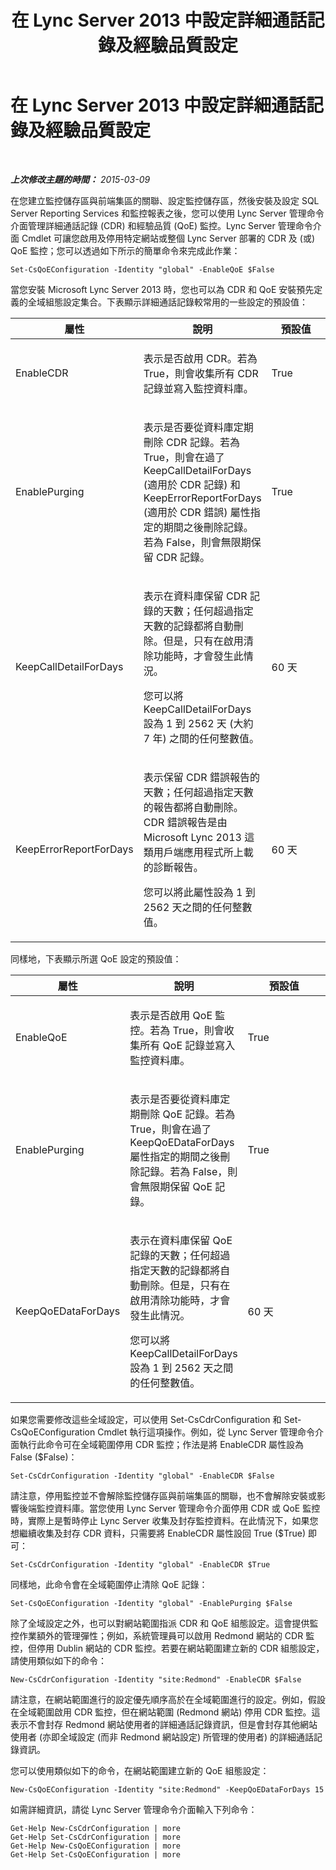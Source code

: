 ﻿---
title: 在 Lync Server 2013 中設定詳細通話記錄及經驗品質設定
TOCTitle: 設定詳細通話記錄及經驗品質設定
ms:assetid: 009a0499-4f8c-450d-9c72-a565a08e9f7a
ms:mtpsurl: https://technet.microsoft.com/zh-tw/library/JJ204621(v=OCS.15)
ms:contentKeyID: 49289888
ms.date: 08/10/2015
mtps_version: v=OCS.15
ms.translationtype: HT
---

# 在 Lync Server 2013 中設定詳細通話記錄及經驗品質設定

 

_**上次修改主題的時間：** 2015-03-09_

在您建立監控儲存區與前端集區的關聯、設定監控儲存區，然後安裝及設定 SQL Server Reporting Services 和監控報表之後，您可以使用 Lync Server 管理命令介面管理詳細通話記錄 (CDR) 和經驗品質 (QoE) 監控。Lync Server 管理命令介面 Cmdlet 可讓您啟用及停用特定網站或整個 Lync Server 部署的 CDR 及 (或) QoE 監控；您可以透過如下所示的簡單命令來完成此作業：

    Set-CsQoEConfiguration -Identity "global" -EnableQoE $False

當您安裝 Microsoft Lync Server 2013 時，您也可以為 CDR 和 QoE 安裝預先定義的全域組態設定集合。下表顯示詳細通話記錄較常用的一些設定的預設值：


<table>
<colgroup>
<col style="width: 33%" />
<col style="width: 33%" />
<col style="width: 33%" />
</colgroup>
<thead>
<tr class="header">
<th>屬性</th>
<th>說明</th>
<th>預設值</th>
</tr>
</thead>
<tbody>
<tr class="odd">
<td><p>EnableCDR</p></td>
<td><p>表示是否啟用 CDR。若為 True，則會收集所有 CDR 記錄並寫入監控資料庫。</p></td>
<td><p>True</p></td>
</tr>
<tr class="even">
<td><p>EnablePurging</p></td>
<td><p>表示是否要從資料庫定期刪除 CDR 記錄。若為 True，則會在過了 KeepCallDetailForDays (適用於 CDR 記錄) 和 KeepErrorReportForDays (適用於 CDR 錯誤) 屬性指定的期間之後刪除記錄。若為 False，則會無限期保留 CDR 記錄。</p></td>
<td><p>True</p></td>
</tr>
<tr class="odd">
<td><p>KeepCallDetailForDays</p></td>
<td><p>表示在資料庫保留 CDR 記錄的天數；任何超過指定天數的記錄都將自動刪除。但是，只有在啟用清除功能時，才會發生此情況。</p>
<p>您可以將 KeepCallDetailForDays 設為 1 到 2562 天 (大約 7 年) 之間的任何整數值。</p></td>
<td><p>60 天</p></td>
</tr>
<tr class="even">
<td><p>KeepErrorReportForDays</p></td>
<td><p>表示保留 CDR 錯誤報告的天數；任何超過指定天數的報告都將自動刪除。CDR 錯誤報告是由 Microsoft Lync 2013 這類用戶端應用程式所上載的診斷報告。</p>
<p>您可以將此屬性設為 1 到 2562 天之間的任何整數值。</p></td>
<td><p>60 天</p></td>
</tr>
</tbody>
</table>


同樣地，下表顯示所選 QoE 設定的預設值：


<table>
<colgroup>
<col style="width: 33%" />
<col style="width: 33%" />
<col style="width: 33%" />
</colgroup>
<thead>
<tr class="header">
<th>屬性</th>
<th>說明</th>
<th>預設值</th>
</tr>
</thead>
<tbody>
<tr class="odd">
<td><p>EnableQoE</p></td>
<td><p>表示是否啟用 QoE 監控。若為 True，則會收集所有 QoE 記錄並寫入監控資料庫。</p></td>
<td><p>True</p></td>
</tr>
<tr class="even">
<td><p>EnablePurging</p></td>
<td><p>表示是否要從資料庫定期刪除 QoE 記錄。若為 True，則會在過了 KeepQoEDataForDays 屬性指定的期間之後刪除記錄。若為 False，則會無限期保留 QoE 記錄。</p></td>
<td><p>True</p></td>
</tr>
<tr class="odd">
<td><p>KeepQoEDataForDays</p></td>
<td><p>表示在資料庫保留 QoE 記錄的天數；任何超過指定天數的記錄都將自動刪除。但是，只有在啟用清除功能時，才會發生此情況。</p>
<p>您可以將 KeepCallDetailForDays 設為 1 到 2562 天之間的任何整數值。</p></td>
<td><p>60 天</p></td>
</tr>
</tbody>
</table>


如果您需要修改這些全域設定，可以使用 Set-CsCdrConfiguration 和 Set-CsQoEConfiguration Cmdlet 執行這項操作。例如，從 Lync Server 管理命令介面執行此命令可在全域範圍停用 CDR 監控；作法是將 EnableCDR 屬性設為 False ($False)：

    Set-CsCdrConfiguration -Identity "global" -EnableCDR $False

請注意，停用監控並不會解除監控儲存區與前端集區的關聯，也不會解除安裝或影響後端監控資料庫。當您使用 Lync Server 管理命令介面停用 CDR 或 QoE 監控時，實際上是暫時停止 Lync Server 收集及封存監控資料。在此情況下，如果您想繼續收集及封存 CDR 資料，只需要將 EnableCDR 屬性設回 True ($True) 即可：

    Set-CsCdrConfiguration -Identity "global" -EnableCDR $True

同樣地，此命令會在全域範圍停止清除 QoE 記錄：

    Set-CsQoEConfiguration -Identity "global" -EnablePurging $False

除了全域設定之外，也可以對網站範圍指派 CDR 和 QoE 組態設定。這會提供監控作業額外的管理彈性；例如，系統管理員可以啟用 Redmond 網站的 CDR 監控，但停用 Dublin 網站的 CDR 監控。若要在網站範圍建立新的 CDR 組態設定，請使用類似如下的命令：

    New-CsCdrConfiguration -Identity "site:Redmond" -EnableCDR $False

請注意，在網站範圍進行的設定優先順序高於在全域範圍進行的設定。例如，假設在全域範圍啟用 CDR 監控，但在網站範圍 (Redmond 網站) 停用 CDR 監控。這表示不會封存 Redmond 網站使用者的詳細通話記錄資訊，但是會封存其他網站使用者 (亦即全域設定 (而非 Redmond 網站設定) 所管理的使用者) 的詳細通話記錄資訊。

您可以使用類似如下的命令，在網站範圍建立新的 QoE 組態設定：

    New-CsQoEConfiguration -Identity "site:Redmond" -KeepQoEDataForDays 15

如需詳細資訊，請從 Lync Server 管理命令介面輸入下列命令：

    Get-Help New-CsCdrConfiguration | more
    Get-Help Set-CsCdrConfiguration | more
    Get-Help New-CsQoEConfiguration | more
    Get-Help Set-CsQoEConfiguration | more

